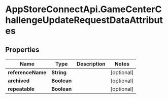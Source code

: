 # AppStoreConnectApi.GameCenterChallengeUpdateRequestDataAttributes

## Properties

Name | Type | Description | Notes
------------ | ------------- | ------------- | -------------
**referenceName** | **String** |  | [optional] 
**archived** | **Boolean** |  | [optional] 
**repeatable** | **Boolean** |  | [optional] 


